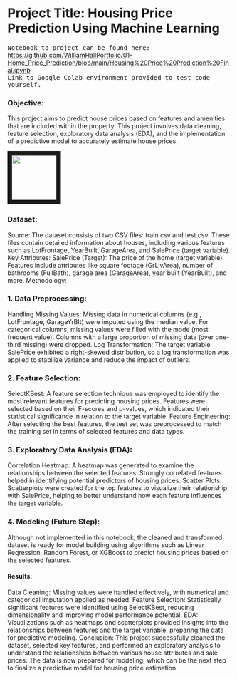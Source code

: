 # Project Title: Housing Price Prediction Using Machine Learning
<samp>Notebook to project can be found here:</samp> <br>
https://github.com/WilliamHallPortfolio/01-Home_Price_Prediction/blob/main/Housing%20Price%20Prediction%20Final.ipynb <br>
<samp>Link to Google Colab environment provided to test code yourself.</samp>
<br>
### Objective:
This project aims to predict house prices based on features and amenities that are included within the property. This project involves data cleaning, feature selection, exploratory data analysis (EDA), and the implementation of a predictive model to accurately estimate house prices.
<p align="left">
<img src="[[https://images.unsplash.com/photo-1415604934674-561df9abf539?ixlib=rb-1.2.1&ixid=eyJhcHBfaWQiOjEyMDd9&auto=format&fit=crop&w=2772&q=80](https://www.google.com/imgres?q=suburban%20house%20in%20a%20developement&imgurl=https%3A%2F%2Fmedia.gettyimages.com%2Fid%2F875403094%2Fphoto%2Faerial-shot-of-suburban-development.jpg%3Fs%3D612x612%26w%3Dgi%26k%3D20%26c%3DJV2w1k-qbY_-ndw8tbmGQ3xmqJQRGQKyfxkyI6jNF_4%3D&imgrefurl=https%3A%2F%2Fwww.gettyimages.com%2Fphotos%2Fsuburban-housing-development&docid=uqbmAVdRJXgvjM&tbnid=LdOdNaQ5TMVZGM&vet=12ahUKEwjV7fbV2MqIAxWlEFkFHeprGLMQM3oECG0QAA..i&w=612&h=459&hcb=2&ved=2ahUKEwjV7fbV2MqIAxWlEFkFHeprGLMQM3oECG0QAA)](https://www.google.com/url?sa=i&url=https%3A%2F%2Fwww.centreforcities.org%2Fblog%2Fnew-homes-suburbs-housing-crisis%2F&psig=AOvVaw1n3A-lduo2ZT970HoZbP9z&ust=1726687057377000&source=images&cd=vfe&opi=89978449&ved=0CBQQjRxqFwoTCNj1rIPZyogDFQAAAAAdAAAAABAE)" width="100" height="100" border="10"/>
</p>

### Dataset:
Source: The dataset consists of two CSV files: train.csv and test.csv. These files contain detailed information about houses, including various features such as LotFrontage, YearBuilt, GarageArea, and SalePrice (target variable).
Key Attributes:
SalePrice (Target): The price of the home (target variable).
Features include attributes like square footage (GrLivArea), number of bathrooms (FullBath), garage area (GarageArea), year built (YearBuilt), and more.
Methodology:
### 1. Data Preprocessing:
Handling Missing Values:
Missing data in numerical columns (e.g., LotFrontage, GarageYrBlt) were imputed using the median value.
For categorical columns, missing values were filled with the mode (most frequent value). Columns with a large proportion of missing data (over one-third missing) were dropped.
Log Transformation: The target variable SalePrice exhibited a right-skewed distribution, so a log transformation was applied to stabilize variance and reduce the impact of outliers.
### 2. Feature Selection:
SelectKBest: A feature selection technique was employed to identify the most relevant features for predicting housing prices. Features were selected based on their F-scores and p-values, which indicated their statistical significance in relation to the target variable.
Feature Engineering: After selecting the best features, the test set was preprocessed to match the training set in terms of selected features and data types.
### 3. Exploratory Data Analysis (EDA):
Correlation Heatmap: A heatmap was generated to examine the relationships between the selected features. Strongly correlated features helped in identifying potential predictors of housing prices.
Scatter Plots: Scatterplots were created for the top features to visualize their relationship with SalePrice, helping to better understand how each feature influences the target variable.
### 4. Modeling (Future Step):
Although not implemented in this notebook, the cleaned and transformed dataset is ready for model building using algorithms such as Linear Regression, Random Forest, or XGBoost to predict housing prices based on the selected features.
#### Results:
Data Cleaning: Missing values were handled effectively, with numerical and categorical imputation applied as needed.
Feature Selection: Statistically significant features were identified using SelectKBest, reducing dimensionality and improving model performance potential.
EDA: Visualizations such as heatmaps and scatterplots provided insights into the relationships between features and the target variable, preparing the data for predictive modeling.
Conclusion:
This project successfully cleaned the dataset, selected key features, and performed an exploratory analysis to understand the relationships between various house attributes and sale prices. The data is now prepared for modeling, which can be the next step to finalize a predictive model for housing price estimation.

